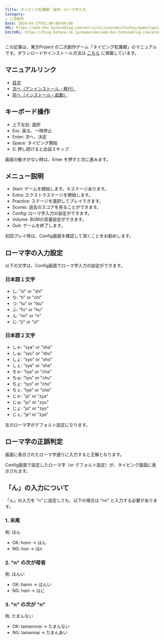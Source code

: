 ```yaml
---
Title: タイピング紅魔郷：操作・ローマ字入力
Category:
- 二次創作
Date: 2019-05-27T01:00:00+09:00
URL: https://web-dev.hatenablog.com/entry/nijisousaku/touhou/game/typing/koumakyou/manual/operation-and-input
EditURL: https://blog.hatena.ne.jp/mamorums/web-dev.hatenablog.com/atom/entry/17680117127163667682
---
```


この記事は、東方Project の二次創作ゲーム「タイピング紅魔郷」のマニュアルです。ダウンロードやインストール方法は [こちら](/entry/nijisousaku/touhou/game/typing/koumakyou/manual/install-and-start) に掲載しています。


## マニュアルリンク
- [目次](/entry/nijisousaku/touhou/game/typing/koumakyou/manual/table-of-contents)
- [次へ（アンインストール・移行）](/entry/nijisousaku/touhou/game/typing/koumakyou/manual/uninstall-and-data-migration)
- [前へ（インストール・起動）](/entry/nijisousaku/touhou/game/typing/koumakyou/manual/install-and-start)


## キーボード操作
- 上下左右: 選択
- Esc: 戻る、一時停止
- Enter: 次へ、決定
- Space: タイピング開始
- S: 押し続けると会話スキップ

画面の動きがない時は、Enter を押すと次に進みます。


## メニュー説明
- Start: ゲームを開始します。６ステージあります。
- Extra: エクストラステージを開始します。
- Practice: ステージを選択してプレイできます。
- Scores: 過去のスコアを見ることができます。
- Config: ローマ字入力の設定ができます。
- Volume: BGMの音量設定ができます。
- Quit: ゲームを終了します。

初回プレイ時は、Config画面を確認して頂くことをお勧めします。



## ローマ字の入力設定
以下の文字は、Config画面でローマ字入力の設定ができます。

### 日本語１文字
- し: "si" or "shi"
- ち: "ti" or "chi"
- つ: "tu" or "tsu"
- ふ: "fu" or "hu"
- ん: "nn" or "n"
- じ: "ji" or "zi"

### 日本語２文字
- しゃ: "sya" or "sha"
- しゅ: "syu" or "shu"
- しょ: "syo" or "sho"
- しぇ: "sye" or "she"
- ちゃ: "tya" or "cha"
- ちゅ: "tyu" or "chu"
- ちょ: "tyo" or "cho"
- ちぇ: "tye" or "che"
- じゃ: "ja" or "zya"
- じゅ: "ju" or "zyu"
- じょ: "jo" or "zyo"
- じぇ: "je" or "zye"

左のローマ字がデフォルト設定になります。


## ローマ字の正誤判定
画面に表示されたローマ字通りに入力すると正解となります。

Config画面で設定したローマ字（or デフォルト設定）が、タイピング画面に表示されます。


## 「ん」の入力について
「ん」の入力を "n" に設定しても、以下の場合は "nn" と入力する必要があります。

### 1. 末尾
例. ほん

- OK: honn -> ほん
- NG: hon -> ほn

### 2. "n" の次が母音
例. はんい

- OK: hanni -> はんい
- NG: hani -> はに

### 3. "n" の次が "n"
例. たまんない

- OK: tamannnai -> たまんない
- NG: tamannai -> たまんあい

